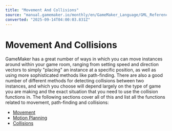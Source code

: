 ```yaml
---
title: "Movement And Collisions"
source: "manual.gamemaker.io/monthly/en/GameMaker_Language/GML_Reference/Movement_And_Collisions/Movement_And_Collisions.htm"
converted: "2025-09-14T04:00:03.831Z"
---
```


# Movement And Collisions

GameMaker has a great number of ways in which you can move instances around within your game room, ranging from setting speed and direction vectors to simply "placing" an instance at a specific position, as well as using more sophisticated methods like path-finding. There are also a good number of different methods for detecting collisions between two instances, and which you choose will depend largely on the type of game you are making and the exact situation that you need to use the collision functions in. The following sections cover all of this and list all the functions related to movement, path-finding and collisions:

-   [Movement](../../../../../../GameMaker_Language/GML_Reference/Movement_And_Collisions/Movement/Movement.md)
-   [Motion Planning](Motion_Planning/Motion_Planning.md)
-   [Collisions](Collisions/Collisions.md)